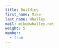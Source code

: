 ```yaml
---
title: Building
first_name: Mike
last_name: Whalley
mail: mike@whalley.net
weight: 5
member:
  - true
---
```

